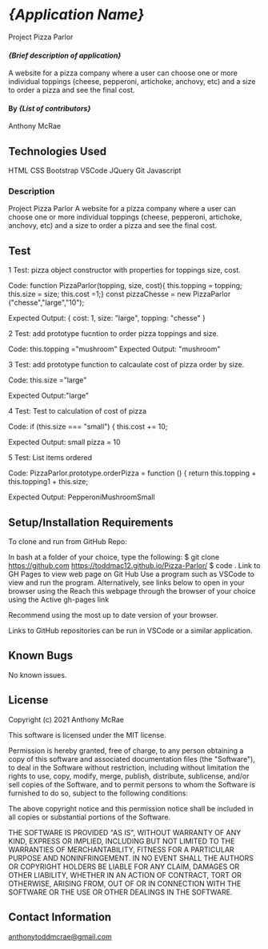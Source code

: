 # _{Application Name}_
Project
Pizza Parlor
#### _{Brief description of application}_
A website for a pizza company where a user can choose one or more individual toppings (cheese, pepperoni, artichoke, anchovy, etc) and a size to order a pizza and see the final cost.
#### By _**{List of contributors}**_
Anthony McRae
## Technologies Used

HTML
CSS
Bootstrap
VSCode
JQuery
Git
Javascript

### Description

Project
Pizza Parlor
A website for a pizza company where a user can choose one or more individual toppings (cheese, pepperoni, artichoke, anchovy, etc) and a size to order a pizza and see the final cost.



## Test
1 Test: pizza object constructor with properties for toppings size, cost. 

Code: function PizzaParlor(topping, size, cost){
    this.topping = topping;
    this.size = size;
    this.cost =1;}
const pizzaChesse = new PizzaParlor ("chesse","large","10");

Expected Output: {
  cost: 1,
  size: "large",
  topping: "chesse"
}

2 Test: add prototype fucntion to order pizza toppings and size.

Code: this.topping ="mushroom"
Expected Output: "mushroom"

3 Test: add prototype function to calcaulate cost of pizza order by size.

Code: this.size ="large"

Expected Output:"large" 

4 Test: Test to calculation of cost of pizza

Code: if (this.size === "small") {
    this.cost += 10;

Expected Output: small pizza = 10

5 Test: List items ordered

Code: PizzaParlor.prototype.orderPizza = function () {
  return this.topping + this.topping1 + this.size;

Expected Output: PepperoniMushroomSmall


## Setup/Installation Requirements

To clone and run from GitHub Repo:

In bash at a folder of your choice, type the following:
$ git clone https://github.com https://toddmac12.github.io/Pizza-Parlor/
$ code .
Link to GH Pages to view web page on Git Hub
Use a program such as VSCode to view and run the program.
Alternatively, see links below to open in your browser using the Reach this webpage through the browser of your choice using the Active gh-pages link

Recommend using the most up to date version of your browser.

Links to GitHub repositories can be run in VSCode or a similar application.


## Known Bugs

No known issues.

## License
Copyright (c) 2021 Anthony McRae

This software is licensed under the MIT license.

Permission is hereby granted, free of charge, to any person obtaining a copy of this software and associated documentation files (the "Software"), to deal in the Software without restriction, including without limitation the rights to use, copy, modify, merge, publish, distribute, sublicense, and/or sell copies of the Software, and to permit persons to whom the Software is furnished to do so, subject to the following conditions:

The above copyright notice and this permission notice shall be included in all copies or substantial portions of the Software.

THE SOFTWARE IS PROVIDED "AS IS", WITHOUT WARRANTY OF ANY KIND, EXPRESS OR IMPLIED, INCLUDING BUT NOT LIMITED TO THE WARRANTIES OF MERCHANTABILITY, FITNESS FOR A PARTICULAR PURPOSE AND NONINFRINGEMENT. IN NO EVENT SHALL THE AUTHORS OR COPYRIGHT HOLDERS BE LIABLE FOR ANY CLAIM, DAMAGES OR OTHER LIABILITY, WHETHER IN AN ACTION OF CONTRACT, TORT OR OTHERWISE, ARISING FROM, OUT OF OR IN CONNECTION WITH THE SOFTWARE OR THE USE OR OTHER DEALINGS IN THE SOFTWARE.

## Contact Information

anthonytoddmcrae@gmail.com